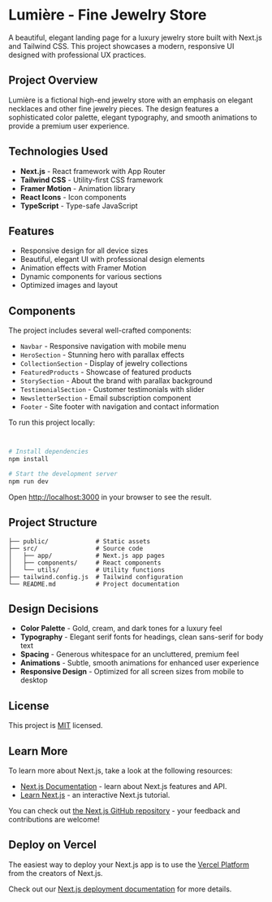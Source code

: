 # Lumière - Fine Jewelry Store

A beautiful, elegant landing page for a luxury jewelry store built with Next.js and Tailwind CSS. This project showcases a modern, responsive UI designed with professional UX practices.

## Project Overview

Lumière is a fictional high-end jewelry store with an emphasis on elegant necklaces and other fine jewelry pieces. The design features a sophisticated color palette, elegant typography, and smooth animations to provide a premium user experience.

## Technologies Used

- **Next.js** - React framework with App Router
- **Tailwind CSS** - Utility-first CSS framework
- **Framer Motion** - Animation library
- **React Icons** - Icon components
- **TypeScript** - Type-safe JavaScript

## Features

- Responsive design for all device sizes
- Beautiful, elegant UI with professional design elements
- Animation effects with Framer Motion
- Dynamic components for various sections
- Optimized images and layout

## Components

The project includes several well-crafted components:

- `Navbar` - Responsive navigation with mobile menu
- `HeroSection` - Stunning hero with parallax effects
- `CollectionSection` - Display of jewelry collections
- `FeaturedProducts` - Showcase of featured products
- `StorySection` - About the brand with parallax background
- `TestimonialSection` - Customer testimonials with slider
- `NewsletterSection` - Email subscription component
- `Footer` - Site footer with navigation and contact information



To run this project locally:

```bash


# Install dependencies
npm install

# Start the development server
npm run dev
```

Open [http://localhost:3000](http://localhost:3000) in your browser to see the result.

## Project Structure

```
├── public/             # Static assets
├── src/                # Source code
│   ├── app/            # Next.js app pages
│   ├── components/     # React components
│   └── utils/          # Utility functions
├── tailwind.config.js  # Tailwind configuration
└── README.md           # Project documentation
```

## Design Decisions

- **Color Palette** - Gold, cream, and dark tones for a luxury feel
- **Typography** - Elegant serif fonts for headings, clean sans-serif for body text
- **Spacing** - Generous whitespace for an uncluttered, premium feel
- **Animations** - Subtle, smooth animations for enhanced user experience
- **Responsive Design** - Optimized for all screen sizes from mobile to desktop

## License

This project is [MIT](LICENSE) licensed.

## Learn More

To learn more about Next.js, take a look at the following resources:

- [Next.js Documentation](https://nextjs.org/docs) - learn about Next.js features and API.
- [Learn Next.js](https://nextjs.org/learn) - an interactive Next.js tutorial.

You can check out [the Next.js GitHub repository](https://github.com/vercel/next.js) - your feedback and contributions are welcome!

## Deploy on Vercel

The easiest way to deploy your Next.js app is to use the [Vercel Platform](https://vercel.com/new?utm_medium=default-template&filter=next.js&utm_source=create-next-app&utm_campaign=create-next-app-readme) from the creators of Next.js.

Check out our [Next.js deployment documentation](https://nextjs.org/docs/app/building-your-application/deploying) for more details.
